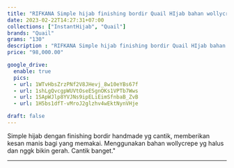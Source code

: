 ```yaml
---
title: "RIFKANA Simple hijab finishing bordir Quail HIjab bahan wollycrepe"
date: 2023-02-22T14:27:31+07:00
collections: ["InstantHijab", "Quail"]
brands: "Quail"
grams: "130"
description : "RIFKANA Simple hijab finishing bordir Quail HIjab bahan wollycrepe"
price: "98,000.00"

google_drive:
  enable: true
  pics:
  - url: 1WTvHbsZrzPNf2V8JHevj_8w10eYBs67f
  - url: 1shLgQvcgpWUVtOseESgnOKs1VPTb7Wws
  - url: 1SApWJlp8YVJNs9ipELiEimSfnbaB_ZvB
  - url: 1H5bs1dfT-vMroJ2glzhv4wEktNynVHje

draft: false
---
```


Simple hijab dengan finishing bordir handmade yg cantik, memberikan kesan manis bagi yang memakai. Menggunakan bahan wollycrepe yg halus dan nggk bikin gerah. Cantik banget."

-----------    
 
